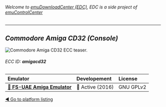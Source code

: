 ###### Welcome to [emuDownloadCenter (EDC)](https://github.com/PhoenixInteractiveNL/emuDownloadCenter/wiki/), EDC is a side project of [emuControlCenter](https://github.com/PhoenixInteractiveNL/emuControlCenter/wiki/)
***
## _Commodore Amiga CD32 (Console)_
![](https://raw.githubusercontent.com/wiki/PhoenixInteractiveNL/emuDownloadCenter/images_platform/ecc_amigacd32_teaser.png "Commodore Amiga CD32 ECC teaser.")
###### ECC ID: **amigacd32**

| Emulator   | Developement        | License     |
|:-----------|:--------------------|:------------|
| [:file_folder: **FS-UAE Amiga Emulator**](https://github.com/PhoenixInteractiveNL/emuDownloadCenter/wiki/Emulator-fsuae#menu) | :large_blue_circle: Active (2016) | GNU GPLv2 |

[:arrow_backward: Go to platform listing](https://github.com/PhoenixInteractiveNL/emuDownloadCenter/wiki/EDC-Platform-List)
